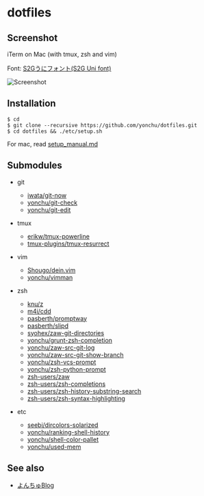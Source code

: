 dotfiles
===============

Screenshot
----------

iTerm on Mac (with tmux, zsh and vim)

Font: [S2Gうにフォント(S2G Uni font)](http://s2g.jp/font/index.htm)

![Screenshot](https://raw.github.com/yonchu/dotfiles/master/etc/resources/img/iTerm_on_mac.png)

Installation
------------


```console
$ cd
$ git clone --recursive https://github.com/yonchu/dotfiles.git
$ cd dotfiles && ./etc/setup.sh
```

For mac, read [setup_manual.md](~/dotfiles/etc/osx/setup_manual.md)

Submodules
------------

- git
    - [iwata/git-now](https://github.com/iwata/git-now)
    - [yonchu/git-check](https://github.com/yonchu/git-check)
    - [yonchu/git-edit](https://github.com/yonchu/git-edit)

- tmux
    - [erikw/tmux-powerline](https://github.com/erikw/tmux-powerline)
    - [tmux-plugins/tmux-resurrect](https://github.com/tmux-plugins/tmux-resurrect)

- vim
    - [Shougo/dein.vim](https://github.com/Shougo/dein.vim)
    - [yonchu/vimman](https://github.com/yonchu/vimman)

- zsh
    - [knu/z](https://github.com/knu/z)
    - [m4i/cdd](https://github.com/m4i/cdd)
    - [pasberth/promptway](https://github.com/pasberth/promptway)
    - [pasberth/slipd](https://github.com/pasberth/slipd)
    - [syohex/zaw-git-directories](https://github.com/syohex/zaw-git-directories)
    - [yonchu/grunt-zsh-completion](https://github.com/yonchu/grunt-zsh-completion)
    - [yonchu/zaw-src-git-log](https://github.com/yonchu/zaw-src-git-log)
    - [yonchu/zaw-src-git-show-branch](https://github.com/yonchu/zaw-src-git-show-branch)
    - [yonchu/zsh-vcs-prompt](https://github.com/yonchu/zsh-vcs-prompt)
    - [yonchu/zsh-python-prompt](https://github.com/yonchu/zsh-python-prompt)
    - [zsh-users/zaw](https://github.com/zsh-users/zaw)
    - [zsh-users/zsh-completions](https://github.com/zsh-users/zsh-completions)
    - [zsh-users/zsh-history-substring-search](https://github.com/zsh-users/zsh-history-substring-search)
    - [zsh-users/zsh-syntax-highlighting](https://github.com/zsh-users/zsh-syntax-highlighting)

- etc
    - [seebi/dircolors-solarized](https://github.com/seebi/dircolors-solarized)
    - [yonchu/ranking-shell-history](https://github.com/yonchu/ranking-shell-history)
    - [yonchu/shell-color-pallet](https://github.com/yonchu/shell-color-pallet)
    - [yonchu/used-mem](https://github.com/yonchu/used-mem)

See also
---------

* [よんちゅBlog](http://yonchu.hatenablog.com/)
